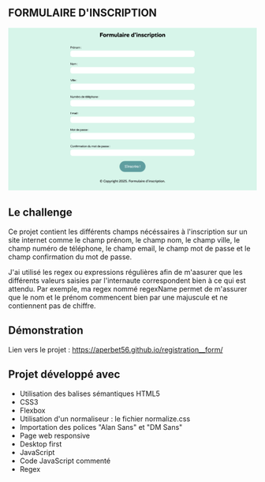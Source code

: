 ## FORMULAIRE D'INSCRIPTION

![Design preview for the project](./img/preview.png)

## Le challenge

Ce projet contient les différents champs nécéssaires à l'inscription sur un site internet comme le champ prénom, le champ nom, le champ ville, le champ numéro de téléphone, le champ email, le champ mot de passe et le champ confirmation du mot de passe.

J'ai utilisé les regex ou expressions régulières afin de m'aasurer que les différents valeurs saisies par l'internaute correspondent bien à ce qui est attendu. Par exemple, ma regex nommé regexName permet de m'assurer que le nom et le prénom commencent bien par une majuscule et ne contiennent pas de chiffre.

## Démonstration

Lien vers le projet : https://aperbet56.github.io/registration__form/

## Projet développé avec

- Utilisation des balises sémantiques HTML5
- CSS3
- Flexbox
- Utilisation d'un normaliseur : le fichier normalize.css
- Importation des polices "Alan Sans" et "DM Sans"
- Page web responsive
- Desktop first
- JavaScript
- Code JavaScript commenté
- Regex
